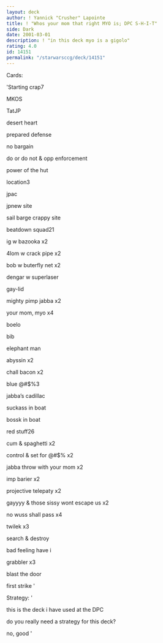 ```yaml
---
layout: deck
author: ! Yannick "Crusher" Lapointe
title: ! "Whos your mom that right MYO is; DPC S-H-I-T"
side: Dark
date: 2001-03-01
description: ! "in this deck myo is a gigolo"
rating: 4.0
id: 14151
permalink: "/starwarsccg/deck/14151"
---
```

Cards: 

'Starting crap7

MKOS

TatJP

desert heart

prepared defense

no bargain

do or do not & opp enforcement

power of the hut


location3

jpac

jpnew site

sail barge crappy site


beatdown squad21

ig w bazooka  x2

4lom w crack pipe x2

bob w buterfly net x2

dengar w superlaser

gay-lid

mighty pimp jabba x2

your mom, myo x4

boelo 

bib

elephant man

abyssin x2

chall bacon x2


blue @#$%3

jabba’s cadillac

suckass in boat

bossk in boat


red stuff26

cum & spaghetti x2

control & set for @#$% x2

jabba throw with your mom x2

imp barier x2

projective telepaty x2

gayyyy & those sissy wont escape us x2

no wuss shall pass x4

twilek x3

search & destroy

bad feeling have i

grabbler x3

blast the door

first strike '

Strategy: '

this is the deck i have used at the DPC


do you really need a strategy for this deck?

no, good  '
